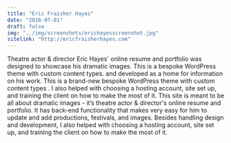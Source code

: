 ```yaml
---
title: "Eric Fraisher Hayes"
date: "2018-07-01"
draft: false
img: "../img/screenshots/erichayesscreenshot.jpg"
sitelink: "http://ericfraisherhayes.com"
---
```

 Theatre actor & director Eric Hayes' online resume and portfolio was designed to showcase his dramatic images. This is a bespoke WordPress theme with custom content types. <!--more-->  and developed as a home for information on his work.  This is a brand-new bespoke WordPress theme with custom content types . I also helped with choosing a hosting account, site set up, and training the client on how to make the most of it. This site is meant to be all about dramatic images - it’s theatre actor & director's online resume and portfolio. It has back-end functionality that makes very easy for him to update and add productions, festivals, and images. Besides handling design and development, I also helped with choosing a hosting account, site set up, and training the client on how to make the most of it.
